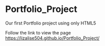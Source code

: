 # Portfolio_Project

Our first Portfolio project using only HTML5

Follow the link to view the page https://lizalise504.github.io/Portfolio_Project/
